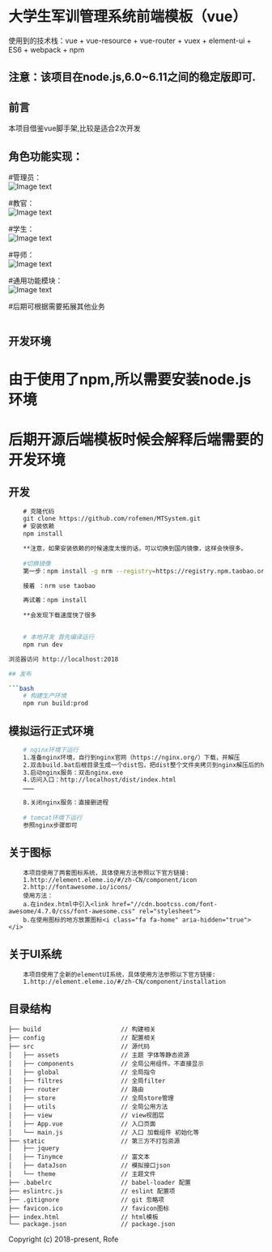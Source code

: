 ﻿# 大学生军训管理系统前端模板（vue） #
使用到的技术栈：vue + vue-resource + vue-router + vuex + element-ui + ES6 + webpack + npm 


## 注意：该项目在node.js,6.0~6.11之间的稳定版即可.

## 前言
   
   本项目借鉴vue脚手架,比较是适合2次开发

## 角色功能实现：
 
 #管理员：    
 ![Image text](https://raw.githubusercontent.com/rofemen/MTSystem/master/imageStroage/fun_1.jpg)   
 
 #教官：   
 ![Image text](https://raw.githubusercontent.com/rofemen/MTSystem/master/imageStroage/fun_2.jpg)   
 
 #学生：   
 ![Image text](https://raw.githubusercontent.com/rofemen/MTSystem/master/imageStroage/fun_3.jpg)     
 
 #导师：   
 ![Image text](https://raw.githubusercontent.com/rofemen/MTSystem/master/imageStroage/fun_4.jpg)   
 
 #通用功能模块：   
 ![Image text](https://raw.githubusercontent.com/rofemen/MTSystem/master/imageStroage/fun_5.jpg)
 
 #后期可根据需要拓展其他业务

``` 注意：该项目目前使用element-ui@1.3.3+版本,所以最低兼容 Vue 2.3.0**
```

## 开发环境
   
   # 由于使用了npm,所以需要安装node.js环境

   # 后期开源后端模板时候会解释后端需要的开发环境   

## 开发
```bash
    # 克隆代码
    git clone https://github.com/rofemen/MTSystem.git
    # 安装依赖
    npm install

    **注意，如果安装依赖的时候速度太慢的话，可以切换到国内镜像，这样会快很多。
    
    #切换镜像    
    第一步：npm install -g nrm --registry=https://registry.npm.taobao.org

    接着 ：nrm use taobao

    再试着：npm install
    
    **会发现下载速度快了很多


    # 本地开发 首先编译运行
    npm run dev

浏览器访问 http://localhost:2018

## 发布

```bash
    # 构建生产环境
    npm run build:prod
```

## 模拟运行正式环境
```bash
    # nginx环境下运行
    1.准备nginx环境，自行到nginx官网（https://nginx.org/）下载，并解压
    2.双击build.bat后根目录生成一个dist包，把dist整个文件夹拷贝到nginx解压后的html下
    3.启动nginx服务：双击nginx.exe
    4.访问入口：http://localhost/dist/index.html
    ………
    
    8.关闭nginx服务：直接删进程
    
    # tomcat环境下运行
    参照nginx步骤即可
```

## 关于图标
```
    本项目使用了两套图标系统，具体使用方法参照以下官方链接:
    1.http://element.eleme.io/#/zh-CN/component/icon
    2.http://fontawesome.io/icons/
    使用方法：
    a.在index.html中引入<link href="//cdn.bootcss.com/font-awesome/4.7.0/css/font-awesome.css" rel="stylesheet">
    b.在使用图标的地方放置图标<i class="fa fa-home" aria-hidden="true"></i>
```
## 关于UI系统
```
    本项目使用了全新的elementUI系统，具体使用方法参照以下官方链接:
    1.http://element.eleme.io/#/zh-CN/component/installation
```

## 目录结构
```shell
├── build                      // 构建相关  
├── config                     // 配置相关
├── src                        // 源代码
│   ├── assets                 // 主题 字体等静态资源
│   ├── components             // 全局公用组件。不直接显示
│   ├── global                 // 全局指令
│   ├── filtres                // 全局filter
│   ├── router                 // 路由
│   ├── store                  // 全局store管理
│   ├── utils                  // 全局公用方法
│   ├── view                   // view视图层
│   ├── App.vue                // 入口页面
│   └── main.js                // 入口 加载组件 初始化等
├── static                     // 第三方不打包资源
│   ├── jquery
│   ├── Tinymce                // 富文本
│   ├── dataJson               // 模拟接口json
│   └── theme                  // 主题文件
├── .babelrc                   // babel-loader 配置
├── eslintrc.js                // eslint 配置项
├── .gitignore                 // git 忽略项
├── favicon.ico                // favicon图标
├── index.html                 // html模板
└── package.json               // package.json
```

Copyright (c) 2018-present, Rofe






